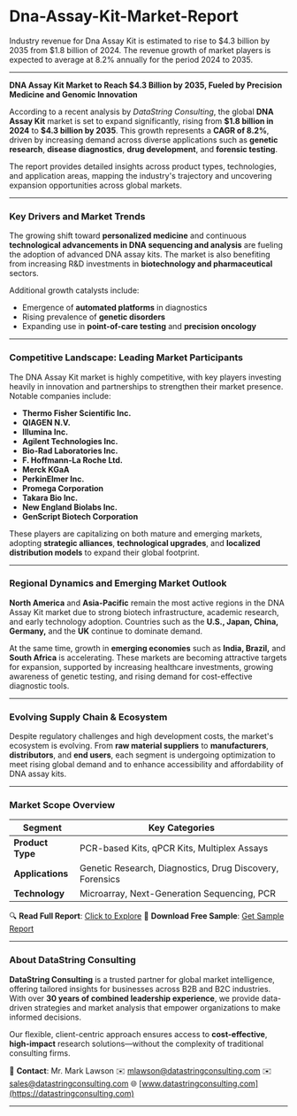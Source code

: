 # Dna-Assay-Kit-Market-Report

Industry revenue for Dna Assay Kit is estimated to rise to $4.3 billion by 2035 from $1.8 billion of 2024. The revenue growth of market players is expected to average at 8.2% annually for the period 2024 to 2035.



---

**DNA Assay Kit Market to Reach \$4.3 Billion by 2035, Fueled by Precision Medicine and Genomic Innovation**

According to a recent analysis by *DataString Consulting*, the global **DNA Assay Kit** market is set to expand significantly, rising from **\$1.8 billion in 2024** to **\$4.3 billion by 2035**. This growth represents a **CAGR of 8.2%**, driven by increasing demand across diverse applications such as **genetic research**, **disease diagnostics**, **drug development**, and **forensic testing**.

The report provides detailed insights across product types, technologies, and application areas, mapping the industry's trajectory and uncovering expansion opportunities across global markets.

---

### Key Drivers and Market Trends

The growing shift toward **personalized medicine** and continuous **technological advancements in DNA sequencing and analysis** are fueling the adoption of advanced DNA assay kits. The market is also benefiting from increasing R\&D investments in **biotechnology and pharmaceutical** sectors.

Additional growth catalysts include:

* Emergence of **automated platforms** in diagnostics
* Rising prevalence of **genetic disorders**
* Expanding use in **point-of-care testing** and **precision oncology**

---

### Competitive Landscape: Leading Market Participants

The DNA Assay Kit market is highly competitive, with key players investing heavily in innovation and partnerships to strengthen their market presence. Notable companies include:

* **Thermo Fisher Scientific Inc.**
* **QIAGEN N.V.**
* **Illumina Inc.**
* **Agilent Technologies Inc.**
* **Bio-Rad Laboratories Inc.**
* **F. Hoffmann-La Roche Ltd.**
* **Merck KGaA**
* **PerkinElmer Inc.**
* **Promega Corporation**
* **Takara Bio Inc.**
* **New England Biolabs Inc.**
* **GenScript Biotech Corporation**

These players are capitalizing on both mature and emerging markets, adopting **strategic alliances**, **technological upgrades**, and **localized distribution models** to expand their global footprint.

---

### Regional Dynamics and Emerging Market Outlook

**North America** and **Asia-Pacific** remain the most active regions in the DNA Assay Kit market due to strong biotech infrastructure, academic research, and early technology adoption. Countries such as the **U.S., Japan, China, Germany,** and the **UK** continue to dominate demand.

At the same time, growth in **emerging economies** such as **India, Brazil,** and **South Africa** is accelerating. These markets are becoming attractive targets for expansion, supported by increasing healthcare investments, growing awareness of genetic testing, and rising demand for cost-effective diagnostic tools.

---

### Evolving Supply Chain & Ecosystem

Despite regulatory challenges and high development costs, the market's ecosystem is evolving. From **raw material suppliers** to **manufacturers**, **distributors**, and **end users**, each segment is undergoing optimization to meet rising global demand and to enhance accessibility and affordability of DNA assay kits.

---

### Market Scope Overview

| **Segment**      | **Key Categories**                                       |
| ---------------- | -------------------------------------------------------- |
| **Product Type** | PCR-based Kits, qPCR Kits, Multiplex Assays              |
| **Applications** | Genetic Research, Diagnostics, Drug Discovery, Forensics |
| **Technology**   | Microarray, Next-Generation Sequencing, PCR              |

🔍 **Read Full Report**: [Click to Explore](https://datastringconsulting.com/industry-analysis/dna-assay-kit-market-research-report)
📄 **Download Free Sample**: [Get Sample Report](https://datastringconsulting.com/downloadsample/dna-assay-kit-market-research-report)

---

### About DataString Consulting

**DataString Consulting** is a trusted partner for global market intelligence, offering tailored insights for businesses across B2B and B2C industries. With over **30 years of combined leadership experience**, we provide data-driven strategies and market analysis that empower organizations to make informed decisions.

Our flexible, client-centric approach ensures access to **cost-effective**, **high-impact** research solutions—without the complexity of traditional consulting firms.

📩 **Contact**:
Mr. Mark Lawson
✉️ [mlawson@datastringconsulting.com](mailto:mlawson@datastringconsulting.com)
✉️ [sales@datastringconsulting.com](mailto:sales@datastringconsulting.com)
🌐 [www.datastringconsulting.com](https://datastringconsulting.com)

---



